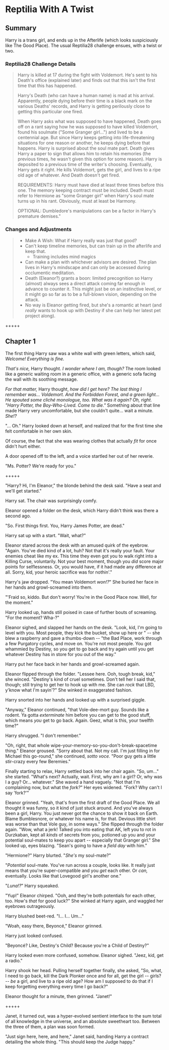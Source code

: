 # Reptilia With A Twist

## Summary

Harry is a trans girl, and ends up in the Afterlife (which looks suspiciously like The Good Place). The usual Reptilia28 challenge ensues, with a twist or two.

### Reptilia28 Challenge Details

> Harry is killed at 17 during the fight with Voldemort. He's sent to his Death's office (explained later) and finds out that this isn't the first time that this has happened.
>
> Harry's Death (who can have a human  name) is mad at his arrival. Apparently, people dying before their time is a black mark on the various Deaths' records, and Harry is getting  perilously close to getting this particular one fired.
>
> When Harry asks what was supposed to have happened, Death goes off on a rant saying how he was supposed to have killed Voldemort, found his soulmate ("Some Granger girl…") and lived to be a centennial age.  But since Harry keeps getting into life-threatening situations for one reason or another, he keeps dying before that happens. Harry is surprised about the soul mate part.
> Death gives Harry a paper to sign that allows him to retain his memories (the previous times, he wasn't given this option for some reason). Harry is deposited to a previous time of the writer's choosing.
> Eventually, Harry gets it right. He kills Voldemort, gets the girl, and lives to a ripe old age of whatever. And Death doesn't get fired.
>
> REQUIREMENTS:
> Harry must have died at least three times before this one. The memory keeping contract must  be included. Death must refer to Hermione as "some Granger girl" when Harry's soul mate turns up in his rant. Obviously, must at least be Harmony.
>
> OPTIONAL: Dumbledore's manipulations can be a factor in Harry's premature demises."

### Changes and Adjustments
> + Make A Wish: What if Harry really was just that good?
>+ Can't keep timeline memories, but can train up in the afterlife and keep that. 
>    + Training includes mind magics 
>+ Can make a plan with whichever advisors are desired. The plan lives in Harry's mindscape and can only be accessed during occlumentic meditation.
>+ Death (Eleanor?) grants a boon: limited precognition so Harry (almost) always sees a direct attack coming far enough in advance to counter it. This might just be on an instinctive level, or it might go so far as to be a full-blown vision, depending on the attack.
>+ No way is Eleanor getting fired, but she's a romantic at heart (and *really* wants to hook up with Destiny if she can help her latest pet project along).

  

+++++



## Chapter 1

The first thing Harry saw was a white wall with green letters, which said, *Welcome! Everything is fine.*

*That's nice,* Harry thought. *I wonder where I am, though?* The room looked like a generic waiting room in a generic office, with a generic sofa facing the wall with its soothing message.

*For that matter,* Harry thought, *how did I get here? The last thing I remember was... Voldemort. And the Forbidden Forest, and a green light... He spouted some cliché monologue, too. What was it again? Oh, right. "Harry Potter, the Boy-Who-Lived. Come to die."* Something about that line made Harry very uncomfortable, but she couldn't quite... wait a minute. *She!?*

"... Oh." Harry looked down at herself, and realized that for the first time she felt comfortable in her own skin.

Of course, the fact that she was wearing clothes that actually *fit* for once didn't hurt either.

A door opened off to the left, and a voice startled her out of her reverie.

"Ms. Potter? We're ready for you."



+++++



"Harry? Hi, I'm Eleanor," the blonde behind the desk said. "Have a seat and we'll get started."

Harry sat. The chair was surprisingly comfy.

Eleanor opened a folder on the desk, which Harry didn't think was there a second ago.

"So. First things first. You, Harry James Potter, are dead."

Harry sat up with a start. "Wait, what?"

Eleanor stared across the desk with an amused quirk of the eyebrow. "Again. You've died kind of a lot, huh? Not that it's really your fault. Your enemies cheat like my ex. This time they even got you to walk right into a Killing Curse, voluntarily. Not your best moment, though you *did* score major points for selflessness. Or, you would have, if it had made any difference at all. Sorry, kid, your heroic sacrifice was for nothin'."

Harry's jaw dropped. "You mean Voldemort *won!?*" She buried her face in her hands and growl-screamed into them.

"'Fraid so, kiddo. But don't worry! You're in the Good Place now. Well, for the moment."

Harry looked up, hands still poised in case of further bouts of screaming. "For the moment? Wha-?"

Eleanor sighed, and slapped her hands on the desk. "Look, kid, I'm going to level with you. Most people, they kick the bucket, show up here or " -- she blew a raspberry and gave a thumbs-down -- "the Bad Place, work through a few Purgatory cycles, and move on. You're not most people. You got whammied by Destiny, so you get to go back and try again until you get whatever Destiny has in store for you out of the way." 

Harry put her face back in her hands and growl-screamed again.

Eleanor flipped through the folder. "Lessee here. Ooh, tough break, kid," she winced. "Destiny's kind of cruel sometimes. Don't tell her I said that, though; still trying to get her to hook up with me. She can *rock* that LBD, y'know what I'm sayin'?" She winked in exaggerated fashion.

Harry snorted into her hands and looked up with a surprised giggle.

"Anyway," Eleanor continued, "that Vole-dee-mort guy. Sounds like a rodent. Ya gotta *exterminate* him before you can get to the good stuff, which means *you* get to go back. Again. Geez, what is this, your twelfth time?"

Harry shrugged. "I don't remember."

"Oh, right, that whole wipe-your-memory-so-you-don't-break-spacetime thing." Eleanor groused. "Sorry about that. Not my call. I'm just filling in for Michael this go-round," she continued, *sotto voce.* "Poor guy gets a little stir-crazy every few Beremies."

Finally starting to relax, Harry settled back into her chair again. "So, um..." she started. "What's next? Actually, wait. First, why am I a girl? Or, why was I a guy? Or... whatever." She waved a hand vaguely. "Not that I'm complaining now, but what the *fork?*" Her eyes widened. "Fork? Why can't I say 'fork?'"

Eleanor grinned. "Yeah, that's from the first draft of the Good Place. We all thought it was funny, so it kind of just stuck around. And you've always been a girl, Harry. You just never got the chance to show it back on Earth. Blame Bumblesnore, or whatever his name is, for that. Devious little shirt was worse than that Vole guy, in some ways." She flipped through the folder again. "Wow, what a jerk! Talked you into eating that AK, left you to rot in Durzkaban, kept all *kinds* of secrets from you, potioned up you and your potential soul-mates to keep you apart -- especially that Granger girl." She looked up, eyes blazing. "Sean's going to have a *field day* with him."

"Hermione?" Harry blurted. "*She's* my soul-mate?"

"*Potential* soul-mate. You've run across a couple, looks like. It really just means that you're super-compatible and you *get* each other. Or *can,* eventually. Looks like that Lovegood girl's another one."

"*Luna!?*" Harry squeaked.

"Yup!" Eleanor chirped. "Ooh, and they're both potentials for each other, too. How's *that* for good luck?" She winked at Harry again, and waggled her eyebrows outrageously.

Harry blushed beet-red. "I... I... Um..."

"Woah, easy there, Beyoncé," Eleanor grinned.

Harry just looked confused.

"Beyoncé? Like, Destiny's Child? Because you're a Child of Destiny?"

Harry looked even more confused, somehow. Eleanor sighed. "Jeez, kid, get a radio."

Harry shook her head. Pulling herself together finally, she asked, "So, what, I need to go back, kill the Dark Plonker once and for all, get the girl -- girls? -- *be* a girl, and live to a ripe old age? How am I supposed to do that if I keep forgetting everything every time I go back?"

Eleanor thought for a minute, then grinned. "Janet!"



+++++



Janet, it turned out, was a hyper-evolved sentient interface to the sum total of all knowledge in the universe, and an absolute sweetheart too. Between the three of them, a plan was soon formed.

"Just sign here, here, and here," Janet said, handing Harry a contract detailing the whole thing. "This should keep the Judge happy."
